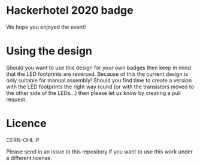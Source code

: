 # Hackerhotel 2020 badge
We hope you enjoyed the event!

# Using the design
Should you want to use this design for your own badges then keep in mind that the LED footprints are reversed. Because of this the current design is only suitable for manual assembly! Should you find time to create a version with the LED footprints the right way round (or with the transistors moved to the other side of the LEDs...) then please let us know by creating a pull request.

# Licence
CERN-OHL-P

Please send in an issue to this repository if you want to use this work under a different license.
